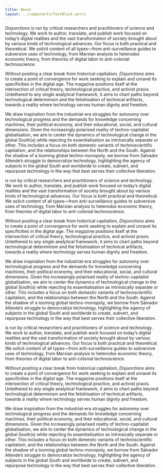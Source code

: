 ```yaml
---
title: About
layout: ../components/TextBlock.astro
---
```


*Disjunctions* is run by critical researchers and practitioners of science and technology. We work to author, translate, and publish work focused on today’s digital realities and the vast transformation of society brought about by various kinds of technological advances. Our focus is both practical and theoretical. We solicit content of all types—from anti-surveillance guides to subversive uses of technology, from Marxian analysis to heterodox economic theory, from theories of digital labor to anti-colonial technoscience. 

Without positing a clear break from historical capitalism, *Disjunctions* aims to create a point of convergence for work seeking to explain and unravel its specificities in the digital age. The magazine positions itself at the intersection of critical theory, technological practice, and activist praxis. Untethered to any single analytical framework, it aims to chart paths beyond technological determinism and the fetishisation of technical artifacts, towards a reality where technology serves human dignity and freedom.

We draw inspiration from the industrial-era struggles for autonomy over technological progress and the demands for knowledge concerning machines, their political economy, and their educational, social, and cultural dimensions. Given the increasingly polarised reality of techno-capitalist globalisation, we aim to center the dynamics of technological change in the global South(s) while rejecting its essentialisation as intrinsically separate or other. This includes a focus on both domestic variants of technoscientific capitalism, and the relationships between the North and the South. Against the shadow of a looming global techno-monopoly, we borrow from Salvador Allende’s struggle to democratize technology, highlighting the agency of subjects in the global South and worldwide to create, subvert, and repurpose technology in the way that best serves their collective liberation.

 is run by critical researchers and practitioners of science and technology. We work to author, translate, and publish work focused on today’s digital realities and the vast transformation of society brought about by various kinds of technological advances. Our focus is both practical and theoretical. We solicit content of all types—from anti-surveillance guides to subversive uses of technology, from Marxian analysis to heterodox economic theory, from theories of digital labor to anti-colonial technoscience. 

Without positing a clear break from historical capitalism, *Disjunctions* aims to create a point of convergence for work seeking to explain and unravel its specificities in the digital age. The magazine positions itself at the intersection of critical theory, technological practice, and activist praxis. Untethered to any single analytical framework, it aims to chart paths beyond technological determinism and the fetishisation of technical artifacts, towards a reality where technology serves human dignity and freedom.

We draw inspiration from the industrial-era struggles for autonomy over technological progress and the demands for knowledge concerning machines, their political economy, and their educational, social, and cultural dimensions. Given the increasingly polarised reality of techno-capitalist globalisation, we aim to center the dynamics of technological change in the global South(s) while rejecting its essentialisation as intrinsically separate or other. This includes a focus on both domestic variants of technoscientific capitalism, and the relationships between the North and the South. Against the shadow of a looming global techno-monopoly, we borrow from Salvador Allende’s struggle to democratize technology, highlighting the agency of subjects in the global South and worldwide to create, subvert, and repurpose technology in the way that best serves their collective liberation.

 is run by critical researchers and practitioners of science and technology. We work to author, translate, and publish work focused on today’s digital realities and the vast transformation of society brought about by various kinds of technological advances. Our focus is both practical and theoretical. We solicit content of all types—from anti-surveillance guides to subversive uses of technology, from Marxian analysis to heterodox economic theory, from theories of digital labor to anti-colonial technoscience. 

Without positing a clear break from historical capitalism, *Disjunctions* aims to create a point of convergence for work seeking to explain and unravel its specificities in the digital age. The magazine positions itself at the intersection of critical theory, technological practice, and activist praxis. Untethered to any single analytical framework, it aims to chart paths beyond technological determinism and the fetishisation of technical artifacts, towards a reality where technology serves human dignity and freedom.

We draw inspiration from the industrial-era struggles for autonomy over technological progress and the demands for knowledge concerning machines, their political economy, and their educational, social, and cultural dimensions. Given the increasingly polarised reality of techno-capitalist globalisation, we aim to center the dynamics of technological change in the global South(s) while rejecting its essentialisation as intrinsically separate or other. This includes a focus on both domestic variants of technoscientific capitalism, and the relationships between the North and the South. Against the shadow of a looming global techno-monopoly, we borrow from Salvador Allende’s struggle to democratize technology, highlighting the agency of subjects in the global South and worldwide to create, subvert, and repurpose technology in the way that best serves their collective liberation.
